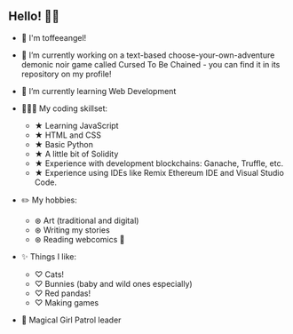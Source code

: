 ## Hello! 👋🏻

- 🧋 I'm toffeeangel!
- 🔭 I’m currently working on a text-based choose-your-own-adventure demonic noir game called Cursed To Be Chained - you can find it in its repository on my profile!
- 🌱 I’m currently learning Web Development
- 👩🏻‍💻 My coding skillset:

  - ★ Learning JavaScript
  - ★ HTML and CSS
  - ★ Basic Python
  - ★ A little bit of Solidity
  - ★ Experience with development blockchains: Ganache, Truffle, etc.
  - ★ Experience using IDEs like Remix Ethereum IDE and Visual Studio Code.
- ✏️ My hobbies:
  - ⊛ Art (traditional and digital)
  - ⊛ Writing my stories
  - ⊛ Reading webcomics 🦇
- ✨ Things I like:
  - ♡ Cats!
  - ♡ Bunnies (baby and wild ones especially)
  - ♡ Red pandas!
  - ♡ Making games
- 🫧 Magical Girl Patrol leader
